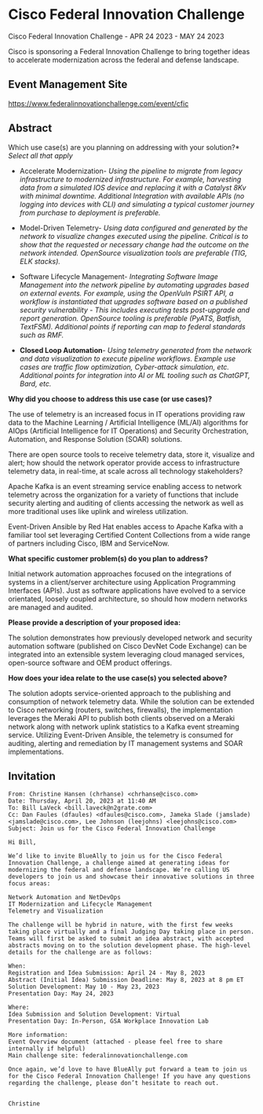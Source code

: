 # Cisco Federal Innovation Challenge

Cisco Federal Innovation Challenge - APR 24 2023 - MAY 24 2023

Cisco is sponsoring a Federal Innovation Challenge to bring together ideas to accelerate modernization across the federal and defense landscape.

## Event Management Site

<https://www.federalinnovationchallenge.com/event/cfic>

## Abstract

Which use case(s) are you planning on addressing with your solution?*
*Select all that apply*

 * Accelerate Modernization- _Using the pipeline to migrate from legacy infrastructure to modernized infrastructure. For example, harvesting data from a simulated IOS device and replacing it with a Catalyst 8Kv with minimal downtime. Additional Integration with available APIs (no logging into devices with CLI) and simulating a typical customer journey from purchase to deployment is preferable._

 * Model-Driven Telemetry- _Using data configured and generated by the network to visualize changes executed using the pipeline. Critical is to show that the requested or necessary change had the outcome on the network intended. OpenSource visualization tools are preferable (TIG, ELK stacks)._

 * Software Lifecycle Management- _Integrating Software Image Management into the network pipeline by automating upgrades based on external events. For example, using the OpenVuln PSIRT API, a workflow is instantiated that upgrades software based on a published security vulnerability - This includes executing tests post-upgrade and report generation. OpenSource tooling is preferable (PyATS, Batfish, TextFSM). Additional points if reporting can map to federal standards such as RMF._

 * **Closed Loop Automation**- _Using telemetry generated from the network and data visualization to execute pipeline workflows. Example use cases are traffic flow optimization, Cyber-attack simulation, etc. Additional points for integration into AI or ML tooling such as ChatGPT, Bard, etc._


**Why did you choose to address this use case (or use cases)?**

The use of telemetry is an increased focus in IT operations providing raw data to the Machine Learning / Artificial Intelligence (ML/AI) algorithms for AIOps (Artificial Intelligence for IT Operations) and Security Orchestration, Automation, and Response Solution (SOAR) solutions.

There are open source tools to receive telemetry data, store it, visualize and alert; how should the network operator provide access to infrastructure telemetry data, in real-time, at scale across all technology stakeholders?

Apache Kafka is an event streaming service enabling access to network telemetry across the organization for a variety of functions that include security alerting and auditing of clients accessing the network as well as more traditional uses like uplink and wireless utilization. 

Event-Driven Ansible by Red Hat enables access to Apache Kafka with a familiar tool set leveraging Certified Content Collections from a wide range of partners including Cisco, IBM and ServiceNow.

**What specific customer problem(s) do you plan to address?**

Initial network automation approaches focused on the integrations of systems in a client/server architecture using Application Programming Interfaces (APIs). Just as software applications have evolved to a service orientated, loosely coupled architecture, so should how modern networks are managed and audited.

**Please provide a description of your proposed idea:**

The solution demonstrates how previously developed network and security automation software (published on Cisco DevNet Code Exchange) can be integrated into an extensible system leveraging cloud managed services, open-source software and OEM product offerings.

**How does your idea relate to the use case(s) you selected above?**

The solution adopts service-oriented approach to the publishing and consumption of network telemetry data. While the solution can be extended to Cisco networking (routers, switches, firewalls), the implementation leverages the Meraki API to publish both clients observed on a Meraki network along with network uplink statistics to a Kafka event streaming service. Utilizing Event-Driven Ansible, the telemetry is consumed for auditing, alerting and remediation by IT management systems and SOAR implementations.

## Invitation

```text
From: Christine Hansen (chrhanse) <chrhanse@cisco.com>
Date: Thursday, April 20, 2023 at 11:40 AM
To: Bill LaVeck <bill.laveck@n2grate.com>
Cc: Dan Faules (dfaules) <dfaules@cisco.com>, Jameka Slade (jamslade) <jamslade@cisco.com>, Lee Johnson (leejohns) <leejohns@cisco.com>
Subject: Join us for the Cisco Federal Innovation Challenge

Hi Bill,

We’d like to invite BlueAlly to join us for the Cisco Federal Innovation Challenge, a challenge aimed at generating ideas for modernizing the federal and defense landscape. We’re calling US developers to join us and showcase their innovative solutions in three focus areas:

Network Automation and NetDevOps
IT Modernization and Lifecycle Management
Telemetry and Visualization

The challenge will be hybrid in nature, with the first few weeks taking place virtually and a final Judging Day taking place in person. Teams will first be asked to submit an idea abstract, with accepted abstracts moving on to the solution development phase. The high-level details for the challenge are as follows:

When:
Registration and Idea Submission: April 24 - May 8, 2023
Abstract (Initial Idea) Submission Deadline: May 8, 2023 at 8 pm ET
Solution Development: May 10 - May 23, 2023
Presentation Day: May 24, 2023
 
Where:
Idea Submission and Solution Development: Virtual
Presentation Day: In-Person, GSA Workplace Innovation Lab 
 
More information:
Event Overview document (attached - please feel free to share internally if helpful)
Main challenge site: federalinnovationchallenge.com
 
Once again, we’d love to have BlueAlly put forward a team to join us for the Cisco Federal Innovation Challenge! If you have any questions regarding the challenge, please don’t hesitate to reach out.


Christine
```